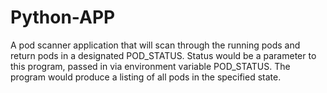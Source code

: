 # Python-APP
A pod scanner application that will scan through the running pods and return pods in a designated POD_STATUS. Status would be a parameter to this program, passed in via environment variable POD_STATUS.  The program would produce a listing of all pods in the specified state.
